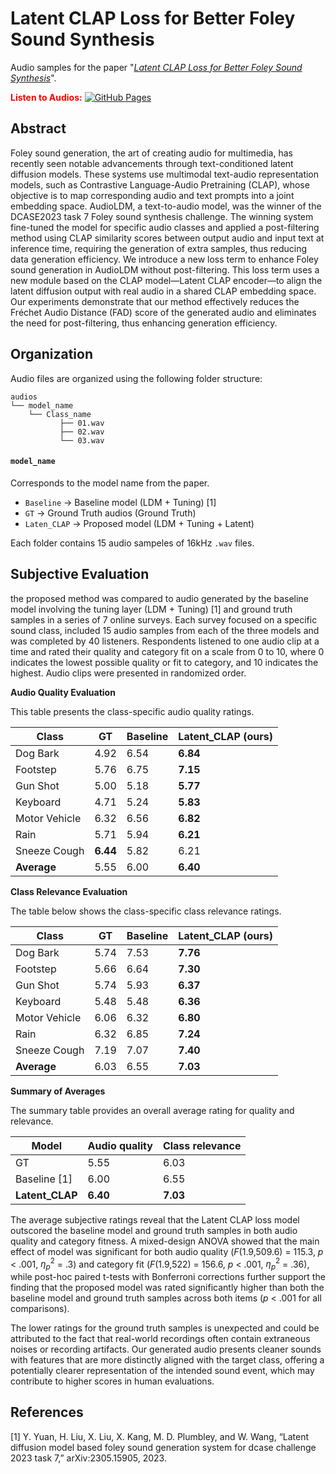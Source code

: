 # Latent CLAP Loss for Better Foley Sound Synthesis

Audio samples for the paper "_[Latent CLAP Loss for Better Foley Sound Synthesis](https://arxiv.org/abs/2403.12182)_".

<span style="color: red; font-weight: bold;">Listen to Audios:</span> [![GitHub Pages](https://img.shields.io/badge/GitHub-Pages-blue?logo=github)](https://karchkha.github.io/Latent-CLAP-subjective-evaluation/)


## Abstract

Foley sound generation, the art of creating audio for multimedia, has recently seen notable advancements through text-conditioned latent diffusion models. These systems use multimodal text-audio representation models, such as Contrastive Language-Audio Pretraining (CLAP), whose objective is to map corresponding audio and text prompts into a joint embedding space. AudioLDM, a text-to-audio model, was the winner of the DCASE2023 task 7 Foley sound synthesis challenge. The winning system fine-tuned the model for specific audio classes and applied a post-filtering method using CLAP similarity scores between output audio and input text at inference time, requiring the generation of extra samples, thus reducing data generation efficiency. We introduce a new loss term to enhance Foley sound generation in AudioLDM without post-filtering. This loss term uses a new module based on the CLAP model—Latent CLAP encoder—to align the latent diffusion output with real audio in a shared CLAP embedding space. Our experiments demonstrate that our method effectively reduces the Fréchet Audio Distance (FAD) score of the generated audio and eliminates the need for post-filtering, thus enhancing generation efficiency.

## Organization

Audio files are organized using the following folder structure:
```
audios
└── model_name
    └── Class_name
           ├── 01.wav
           ├── 02.wav
           └── 03.wav
 ```
#### `model_name`
Corresponds to the model name from the paper.
+ `Baseline` -> Baseline model (LDM + Tuning) [1]
+ `GT` -> Ground Truth audios (Ground Truth)
+ `Laten_CLAP` -> Proposed model (LDM + Tuning + Latent)


Each folder contains 15 audio sampeles of 16kHz `.wav` files.

## Subjective Evaluation

the proposed method was compared to audio generated by the baseline model involving the tuning layer (LDM + Tuning) [1] and ground truth samples in a series of 7 online surveys. Each survey focused on a specific sound class, included 15 audio samples from each of the three models and was completed by 40 listeners. Respondents listened to one audio clip at a time and rated their quality and category fit on a scale from 0 to 10, where 0 indicates the lowest possible quality or fit to category, and 10 indicates the highest. Audio clips were presented in randomized order.

**Audio Quality Evaluation**

This table presents the class-specific audio quality ratings.

| Class         | GT  | Baseline | Latent_CLAP (ours) |
|---------------|-----|----------|-------------------|
| Dog Bark      | 4.92| 6.54     | **6.84**          |
| Footstep      | 5.76| 6.75     | **7.15**          |
| Gun Shot      | 5.00| 5.18     | **5.77**          |
| Keyboard      | 4.71| 5.24     | **5.83**          |
| Motor Vehicle | 6.32| 6.56     | **6.82**          |
| Rain          | 5.71| 5.94     | **6.21**          |
| Sneeze Cough  | **6.44**| 5.82     | 6.21          |
| **Average**   | 5.55| 6.00     | **6.40**          |

**Class Relevance Evaluation**

The table below shows the class-specific class relevance ratings.

| Class         | GT  | Baseline | Latent_CLAP (ours) |
|---------------|-----|----------|-------------------|
| Dog Bark      | 5.74| 7.53     | **7.76**          |
| Footstep      | 5.66| 6.64     | **7.30**          |
| Gun Shot      | 5.74| 5.93     | **6.37**          |
| Keyboard      | 5.48| 5.48     | **6.36**          |
| Motor Vehicle | 6.06| 6.32     | **6.80**          |
| Rain          | 6.32| 6.85     | **7.24**          |
| Sneeze Cough  | 7.19| 7.07     | **7.40**          |
| **Average**   | 6.03| 6.55     | **7.03**          |


**Summary of Averages**

The summary table provides an overall average rating for quality and relevance.

| Model                           | Audio quality | Class relevance |
|---------------------------------|---------------|-----------------|
| GT                    | 5.55          | 6.03            |
| Baseline  [1]               | 6.00          | 6.55            |
| **Latent_CLAP**       | **6.40**      | **7.03**        |



The average subjective ratings reveal that the Latent CLAP loss model outscored the baseline model and ground truth samples in both audio quality and category fitness. A mixed-design ANOVA showed that the main effect of model was significant for both audio quality ($F$(1.9,509.6) = 115.3, $p$ $<$ .001, $\eta_{p}^{2}$ = .3) and category fit ($F$(1.9,522) = 156.6, $p$ $<$ .001, $\eta_{p}^{2}$ = .36), while post-hoc paired t-tests with Bonferroni corrections further support the finding that the proposed model was rated significantly higher than both the baseline model and ground truth samples across both items ($p$ $<$ .001 for all comparisons). 

The lower ratings for the ground truth samples is unexpected and could be attributed to the fact that real-world recordings often contain extraneous noises or recording artifacts. Our generated audio presents cleaner sounds with features that are more distinctly aligned with the target class, offering a potentially clearer representation of the intended sound event, which may contribute to higher scores in human evaluations.


## References

[1] Y. Yuan, H. Liu, X. Liu, X. Kang, M. D. Plumbley, and W. Wang,
“Latent diffusion model based foley sound generation system for dcase
challenge 2023 task 7,” arXiv:2305.15905, 2023.

